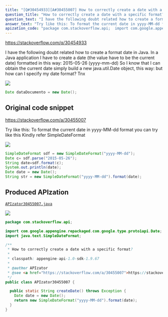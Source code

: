 ```yaml
---
title: "[Q#30454933][A#30455007] How to correctly create a date with a specific format?"
question_title: "How to correctly create a date with a specific format?"
question_text: "I have the following doubt related how to create a format date in Java. In a Java application I have to create a date (the value have to be the current date) formatted in this way: 2015-05-26 (yyyy-mm-dd) So I know that I can obtain the current date simply build a new java.util.Date object, this way: but how can I specify my date format? Tnx"
answer_text: "Try like this: To format the current date in yyyy-MM-dd format you can try like this Kindly refer SimpleDateFormat"
apization_code: "package com.stackoverflow.api;  import com.google.appengine.repackaged.com.google.type.proto1api.Date; import java.text.SimpleDateFormat;  /**  * How to correctly create a date with a specific format?  *  * classpath: appengine-api-1.0-sdk-1.9.67  *  * @author APIzator  * @see <a href=\"https://stackoverflow.com/a/30455007\">https://stackoverflow.com/a/30455007</a>  */ public class APIzator30455007 {    public static String createDate() throws Exception {     Date date = new Date();     return new SimpleDateFormat(\"yyyy-MM-dd\").format(date);   } }"
---
```


https://stackoverflow.com/q/30454933

I have the following doubt related how to create a format date in Java.
In a Java application I have to create a date (the value have to be the current date) formatted in this way: 2015-05-26 (yyyy-mm-dd)
So I know that I can obtain the current date simply build a new java.util.Date object, this way:
but how can I specify my date format?
Tnx


<div class="code-logo"><img src="/stackoverflow.png" /></div>

```java
Date dataDocumento = new Date();
```


## Original code snippet

https://stackoverflow.com/a/30455007

Try like this:
To format the current date in yyyy-MM-dd format you can try like this
Kindly refer SimpleDateFormat

<div class="code-logo"><img src="/stackoverflow.png" /></div>

```java
SimpleDateFormat sdf = new SimpleDateFormat("yyyy-MM-dd");
Date c= sdf.parse("2015-05-26");
String date=sdf.format(c);
System.out.println(date);
Date date = new Date();
String str = new SimpleDateFormat("yyyy-MM-dd").format(date);
```

## Produced APIzation

[`APIzator30455007.java`](https://github.com/pasqualesalza/apization/raw/main/data/search/APIzator30455007.java)

<div class="code-logo"><img src="/apizator.png" /></div>

```java
package com.stackoverflow.api;

import com.google.appengine.repackaged.com.google.type.proto1api.Date;
import java.text.SimpleDateFormat;

/**
 * How to correctly create a date with a specific format?
 *
 * classpath: appengine-api-1.0-sdk-1.9.67
 *
 * @author APIzator
 * @see <a href="https://stackoverflow.com/a/30455007">https://stackoverflow.com/a/30455007</a>
 */
public class APIzator30455007 {

  public static String createDate() throws Exception {
    Date date = new Date();
    return new SimpleDateFormat("yyyy-MM-dd").format(date);
  }
}

```